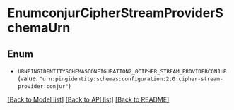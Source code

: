 # EnumconjurCipherStreamProviderSchemaUrn

## Enum


* `URNPINGIDENTITYSCHEMASCONFIGURATION2_0CIPHER_STREAM_PROVIDERCONJUR` (value: `"urn:pingidentity:schemas:configuration:2.0:cipher-stream-provider:conjur"`)


[[Back to Model list]](../README.md#documentation-for-models) [[Back to API list]](../README.md#documentation-for-api-endpoints) [[Back to README]](../README.md)


